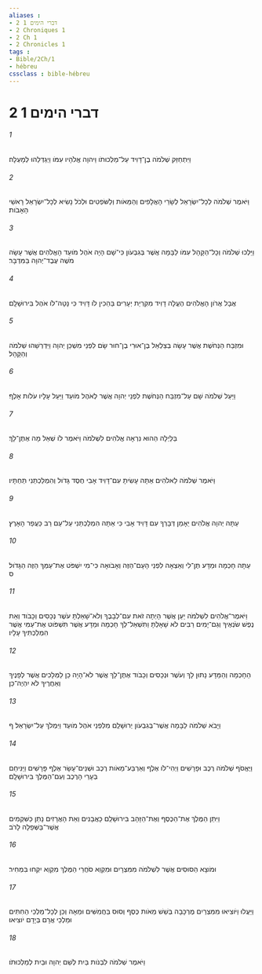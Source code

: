 ```yaml
---
aliases : 
- 2 דברי הימים 1
- 2 Chroniques 1
- 2 Ch 1
- 2 Chronicles 1
tags : 
- Bible/2Ch/1
- hébreu
cssclass : bible-hébreu
---
```


# 2 דברי הימים 1

###### 1
וַיִּתְחַזֵּק שְׁלֹמֹה בֶן־דָּוִיד עַל־מַלְכוּתֹו וַיהוָה אֱלֹהָיו עִמֹּו וַיְגַדְּלֵהוּ לְמָעְלָה׃
###### 2
וַיֹּאמֶר שְׁלֹמֹה לְכָל־יִשְׂרָאֵל לְשָׂרֵי הָאֲלָפִים וְהַמֵּאֹות וְלַשֹּׁפְטִים וּלְכֹל נָשִׂיא לְכָל־יִשְׂרָאֵל רָאשֵׁי הָאָבֹות׃
###### 3
וַיֵּלְכוּ שְׁלֹמֹה וְכָל־הַקָּהָל עִמֹּו לַבָּמָה אֲשֶׁר בְּגִבְעֹון כִּי־שָׁם הָיָה אֹהֶל מֹועֵד הָאֱלֹהִים אֲשֶׁר עָשָׂה מֹשֶׁה עֶבֶד־יְהוָה בַּמִּדְבָּר׃
###### 4
אֲבָל אֲרֹון הָאֱלֹהִים הֶעֱלָה דָוִיד מִקִּרְיַת יְעָרִים בַּהֵכִין לֹו דָּוִיד כִּי נָטָה־לֹו אֹהֶל בִּירוּשָׁלִָם׃
###### 5
וּמִזְבַּח הַנְּחֹשֶׁת אֲשֶׁר עָשָׂה בְּצַלְאֵל בֶּן־אוּרִי בֶן־חוּר שָׂם לִפְנֵי מִשְׁכַּן יְהוָה וַיִּדְרְשֵׁהוּ שְׁלֹמֹה וְהַקָּהָל׃
###### 6
וַיַּעַל שְׁלֹמֹה שָׁם עַל־מִזְבַּח הַנְּחֹשֶׁת לִפְנֵי יְהוָה אֲשֶׁר לְאֹהֶל מֹועֵד וַיַּעַל עָלָיו עֹלֹות אָלֶף׃
###### 7
בַּלַּיְלָה הַהוּא נִרְאָה אֱלֹהִים לִשְׁלֹמֹה וַיֹּאמֶר לֹו שְׁאַל מָה אֶתֶּן־לָךְ׃
###### 8
וַיֹּאמֶר שְׁלֹמֹה לֵאלֹהִים אַתָּה עָשִׂיתָ עִם־דָּוִיד אָבִי חֶסֶד גָּדֹול וְהִמְלַכְתַּנִי תַּחְתָּיו׃
###### 9
עַתָּה יְהוָה אֱלֹהִים יֵאָמֵן דְּבָרְךָ עִם דָּוִיד אָבִי כִּי אַתָּה הִמְלַכְתַּנִי עַל־עַם רַב כַּעֲפַר הָאָרֶץ׃
###### 10
עַתָּה חָכְמָה וּמַדָּע תֶּן־לִי וְאֵצְאָה לִפְנֵי הָעָם־הַזֶּה וְאָבֹואָה כִּי־מִי יִשְׁפֹּט אֶת־עַמְּךָ הַזֶּה הַגָּדֹול׃ ס
###### 11
וַיֹּאמֶר־אֱלֹהִים לִשְׁלֹמֹה יַעַן אֲשֶׁר הָיְתָה זֹאת עִם־לְבָבֶךָ וְלֹא־שָׁאַלְתָּ עֹשֶׁר נְכָסִים וְכָבֹוד וְאֵת נֶפֶשׁ שֹׂנְאֶיךָ וְגַם־יָמִים רַבִּים לֹא שָׁאָלְתָּ וַתִּשְׁאַל־לְךָ חָכְמָה וּמַדָּע אֲשֶׁר תִּשְׁפֹּוט אֶת־עַמִּי אֲשֶׁר הִמְלַכְתִּיךָ עָלָיו׃
###### 12
הַחָכְמָה וְהַמַּדָּע נָתוּן לָךְ וְעֹשֶׁר וּנְכָסִים וְכָבֹוד אֶתֶּן־לָךְ אֲשֶׁר לֹא־הָיָה כֵן לַמְּלָכִים אֲשֶׁר לְפָנֶיךָ וְאַחֲרֶיךָ לֹא יִהְיֶה־כֵּן׃
###### 13
וַיָּבֹא שְׁלֹמֹה לַבָּמָה אֲשֶׁר־בְּגִבְעֹון יְרוּשָׁלִַם מִלִּפְנֵי אֹהֶל מֹועֵד וַיִּמְלֹךְ עַל־יִשְׂרָאֵל׃ ף
###### 14
וַיֶּאֱסֹף שְׁלֹמֹה רֶכֶב וּפָרָשִׁים וַיְהִי־לֹו אֶלֶף וְאַרְבַּע־מֵאֹות רֶכֶב וּשְׁנֵים־עָשָׂר אֶלֶף פָּרָשִׁים וַיַּנִּיחֵם בְּעָרֵי הָרֶכֶב וְעִם־הַמֶּלֶךְ בִּירוּשָׁלִָם׃
###### 15
וַיִּתֵּן הַמֶּלֶךְ אֶת־הַכֶּסֶף וְאֶת־הַזָּהָב בִּירוּשָׁלִַם כָּאֲבָנִים וְאֵת הָאֲרָזִים נָתַן כַּשִּׁקְמִים אֲשֶׁר־בַּשְּׁפֵלָה לָרֹב׃
###### 16
וּמֹוצָא הַסּוּסִים אֲשֶׁר לִשְׁלֹמֹה מִמִּצְרָיִם וּמִקְוֵא סֹחֲרֵי הַמֶּלֶךְ מִקְוֵא יִקְחוּ בִּמְחִיר׃
###### 17
וַיַּעֲלוּ וַיֹּוצִיאוּ מִמִּצְרַיִם מֶרְכָּבָה בְּשֵׁשׁ מֵאֹות כֶּסֶף וְסוּס בַּחֲמִשִּׁים וּמֵאָה וְכֵן לְכָל־מַלְכֵי הַחִתִּים וּמַלְכֵי אֲרָם בְּיָדָם יֹוצִיאוּ׃
###### 18
וַיֹּאמֶר שְׁלֹמֹה לִבְנֹות בַּיִת לְשֵׁם יְהוָה וּבַיִת לְמַלְכוּתֹו׃
